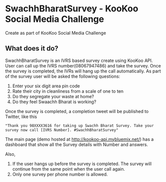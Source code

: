 # SwachhBharatSurvey - KooKoo Social Media Challenge

Create as part of KooKoo Social Media Challenge

## What does it do?

SwachhBharatSurvey is an IVRS based survey create using KooKoo API. User can call up the IVRS number(08067947486) and take the survey.
Once the survey is completed, the IVRs will hang up the call automatically. As part of the survey user will be asked the following questions:
 1. Enter your six digit area pin code
 2. Rate their city in cleanliness from a scale of one to ten
 3. Do they segregate your waste at home?
 4. Do they feel Swaachh Bharat is working?

Once the survey is completed, a completion tweet will be published to Twitter, like this

    "Thank you 98XXXX3616 for taking up Swachh Bharat Survey. Take your survey now call [IVRS Number]. #SwachhBharatSurvey"

The main page (demo hosted at http://kookoo-api.mybluemix.net/) has a dashboard that show all the Survey details with Number and answers.

Also,
  1. If the user hangs up before the survey is completed. The survey will continue from the same point when the user call again.
  2. Only one survey per phone number is allowed.

